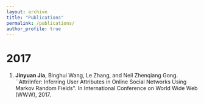 ```yaml
---
layout: archive
title: "Publications"
permalink: /publications/
author_profile: true
---
```


2017
======
1. **Jinyuan Jia**, Binghui Wang, Le Zhang, and Neil Zhenqiang Gong. ``AttriInfer: Inferring User Attributes in Online Social Networks Using Markov Random Fields". In International Conference on World Wide Web (WWW), 2017.
